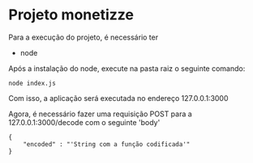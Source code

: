 # Projeto monetizze
 
Para a execução do projeto, é necessário ter

- node

Após a instalação do node, execute na pasta raiz o seguinte comando:

    node index.js

Com isso, a aplicação será executada no endereço 127.0.0.1:3000

Agora, é necessário fazer uma requisição POST para a 127.0.0.1:3000/decode com o seguinte 'body'

    {
        "encoded" : "'String com a função codificada'"
    }